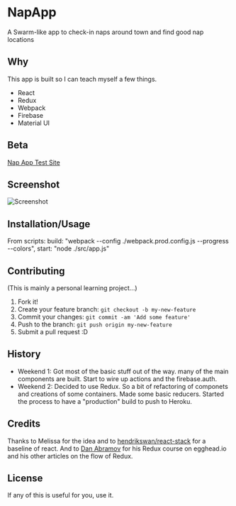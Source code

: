 # NapApp
A Swarm-like app to check-in naps around town and find good nap locations

## Why

This app is built so I can teach myself a few things. 
* React
* Redux
* Webpack
* Firebase
* Material UI

## Beta

[Nap App Test Site](https://nameless-garden-86566.herokuapp.com/)

## Screenshot

![Screenshot](http://furtivespy.com/img/napappscreenshot.png "Screenshot")

## Installation/Usage

From scripts:
build: "webpack --config ./webpack.prod.config.js --progress --colors",
start: "node ./src/app.js"

## Contributing

(This is mainly a personal learning project...)

1. Fork it!
2. Create your feature branch: `git checkout -b my-new-feature`
3. Commit your changes: `git commit -am 'Add some feature'`
4. Push to the branch: `git push origin my-new-feature`
5. Submit a pull request :D

## History

* Weekend 1: Got most of the basic stuff out of the way. many of the main components are built. Start to wire up actions and the firebase.auth.
* Weekend 2: Decided to use Redux. So a bit of refactoring of componets and creations of some containers. Made some basic reducers. Started the process to have a "production" build to push to Heroku.

## Credits

Thanks to Melissa for the idea and to [hendrikswan/react-stack](https://github.com/hendrikswan/react-stack) for a baseline of react. And to [Dan Abramov](https://github.com/gaearon) for his Redux course on egghead.io and his other articles on the flow of Redux.

## License

If any of this is useful for you, use it.
